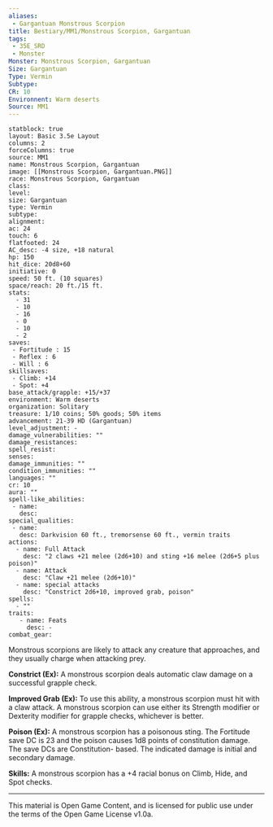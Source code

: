 ```yaml
---
aliases:
 - Gargantuan Monstrous Scorpion
title: Bestiary/MM1/Monstrous Scorpion, Gargantuan
tags: 
 - 35E_SRD
 - Monster
Monster: Monstrous Scorpion, Gargantuan
Size: Gargantuan
Type: Vermin
Subtype: 
CR: 10
Environnent: Warm deserts
Source: MM1
---
```


```statblock
statblock: true
layout: Basic 3.5e Layout
columns: 2
forceColumns: true
source: MM1 
name: Monstrous Scorpion, Gargantuan
image: [[Monstrous Scorpion, Gargantuan.PNG]]
race: Monstrous Scorpion, Gargantuan
class: 
level: 
size: Gargantuan
type: Vermin
subtype: 
alignment: 
ac: 24
touch: 6
flatfooted: 24
AC_desc: -4 size, +18 natural
hp: 150
hit_dice: 20d8+60
initiative: 0
speed: 50 ft. (10 squares)
space/reach: 20 ft./15 ft.
stats:
  - 31
  - 10
  - 16
  - 0
  - 10
  - 2
saves:
 - Fortitude : 15
 - Reflex : 6
 - Will : 6
skillsaves:
 - Climb: +14
 - Spot: +4
base_attack/grapple: +15/+37
environment: Warm deserts
organization: Solitary
treasure: 1/10 coins; 50% goods; 50% items
advancement: 21-39 HD (Gargantuan)
level_adjustment: -
damage_vulnerabilities: ""
damage_resistances: 
spell_resist: 
senses: 
damage_immunities: ""
condition_immunities: ""
languages: ""
cr: 10
aura: ""
spell-like_abilities:
 - name: 
   desc: 
special_qualities:
 - name:
   desc: Darkvision 60 ft., tremorsense 60 ft., vermin traits
actions:
  - name: Full Attack
    desc: "2 claws +21 melee (2d6+10) and sting +16 melee (2d6+5 plus poison)"
  - name: Attack
    desc: "Claw +21 melee (2d6+10)"
  - name: special attacks
    desc: "Constrict 2d6+10, improved grab, poison"
spells:
  - ""
traits:
   - name: Feats
     desc: -
combat_gear:  
```


Monstrous scorpions are likely to attack any creature that approaches, and they usually charge when attacking prey.


**Constrict (Ex):** A monstrous scorpion deals automatic claw damage on a successful grapple check.


**Improved Grab (Ex):** To use this ability, a monstrous scorpion must hit with a claw attack. A monstrous scorpion can use either its Strength modifier or Dexterity modifier for grapple checks, whichever is better.


**Poison (Ex):** A monstrous scorpion has a poisonous sting. The Fortitude save DC is 23 and the poison causes 1d8 points of constitution damage. The save DCs are Constitution- based. The indicated damage is initial and secondary damage.


**Skills:** A monstrous scorpion has a +4 racial bonus on Climb, Hide, and Spot checks.

---

This material is Open Game Content, and is licensed for public use under the terms of the Open Game License v1.0a.
